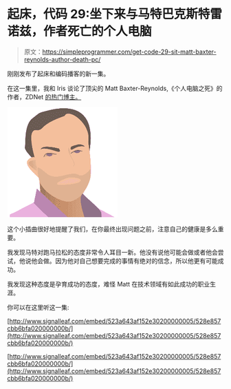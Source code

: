 # 起床，代码 29:坐下来与马特巴克斯特雷诺兹，作者死亡的个人电脑

> 原文：<https://simpleprogrammer.com/get-code-29-sit-matt-baxter-reynolds-author-death-pc/>

刚刚发布了起床和编码播客的新一集。

在这一集里，我和 Iris 谈论了顶尖的 Matt Baxter-Reynolds,《个人电脑之死》的作者，ZDNet [的热门博主。](http://www.zdnet.com/meet-the-team/us/matt-baxter-reynolds/)



![matt](img/a2ec4d5213361339610833bc040d1500.png)



这个小插曲很好地提醒了我们，在你最终出现问题之前，注意自己的健康是多么重要。

我发现马特对跑马拉松的态度非常令人耳目一新。他没有说他可能会做或者他会尝试，他说他会做。因为他对自己想要完成的事情有绝对的信念，所以他更有可能成功。

我发现这种态度是孕育成功的态度，难怪 Matt 在技术领域有如此成功的职业生涯。

你可以在这里听这一集:

[http://www.signalleaf.com/embed/523a643af152e30200000005/528e857cbb6bfa020000000b/](http://www.signalleaf.com/embed/523a643af152e30200000005/528e857cbb6bfa020000000b/)

[http://www.signalleaf.com/embed/523a643af152e30200000005/528e857cbb6bfa020000000b/](http://www.signalleaf.com/embed/523a643af152e30200000005/528e857cbb6bfa020000000b/)